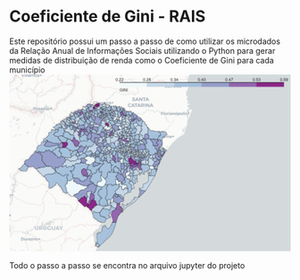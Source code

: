 ﻿# Coeficiente de Gini - RAIS

Este repositório possui um passo a passo de como utilizar os microdados da Relação Anual de Informações Sociais utilizando o Python para gerar medidas de distribuição de renda como o Coeficiente de Gini para cada município
![alt text](image.png)

Todo o passo a passo se encontra no arquivo jupyter do projeto
